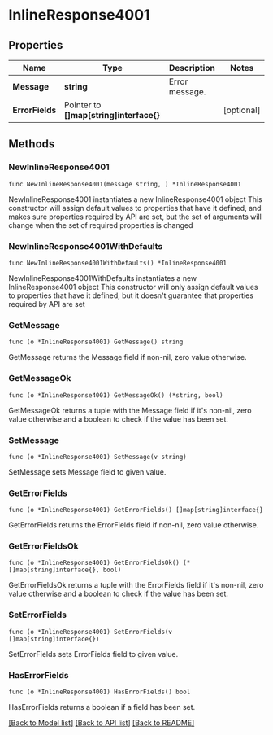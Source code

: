 # InlineResponse4001

## Properties

Name | Type | Description | Notes
------------ | ------------- | ------------- | -------------
**Message** | **string** | Error message. | 
**ErrorFields** | Pointer to **[]map[string]interface{}** |  | [optional] 

## Methods

### NewInlineResponse4001

`func NewInlineResponse4001(message string, ) *InlineResponse4001`

NewInlineResponse4001 instantiates a new InlineResponse4001 object
This constructor will assign default values to properties that have it defined,
and makes sure properties required by API are set, but the set of arguments
will change when the set of required properties is changed

### NewInlineResponse4001WithDefaults

`func NewInlineResponse4001WithDefaults() *InlineResponse4001`

NewInlineResponse4001WithDefaults instantiates a new InlineResponse4001 object
This constructor will only assign default values to properties that have it defined,
but it doesn't guarantee that properties required by API are set

### GetMessage

`func (o *InlineResponse4001) GetMessage() string`

GetMessage returns the Message field if non-nil, zero value otherwise.

### GetMessageOk

`func (o *InlineResponse4001) GetMessageOk() (*string, bool)`

GetMessageOk returns a tuple with the Message field if it's non-nil, zero value otherwise
and a boolean to check if the value has been set.

### SetMessage

`func (o *InlineResponse4001) SetMessage(v string)`

SetMessage sets Message field to given value.


### GetErrorFields

`func (o *InlineResponse4001) GetErrorFields() []map[string]interface{}`

GetErrorFields returns the ErrorFields field if non-nil, zero value otherwise.

### GetErrorFieldsOk

`func (o *InlineResponse4001) GetErrorFieldsOk() (*[]map[string]interface{}, bool)`

GetErrorFieldsOk returns a tuple with the ErrorFields field if it's non-nil, zero value otherwise
and a boolean to check if the value has been set.

### SetErrorFields

`func (o *InlineResponse4001) SetErrorFields(v []map[string]interface{})`

SetErrorFields sets ErrorFields field to given value.

### HasErrorFields

`func (o *InlineResponse4001) HasErrorFields() bool`

HasErrorFields returns a boolean if a field has been set.


[[Back to Model list]](../README.md#documentation-for-models) [[Back to API list]](../README.md#documentation-for-api-endpoints) [[Back to README]](../README.md)


